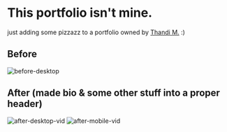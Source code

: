 # This portfolio isn't mine.
just adding some pizzazz to a portfolio owned by [Thandi M.](https://github.com/RealStr1ke) :)

## Before

![before-desktop](https://github.com/ZachLTech/FakeStr1ke.github.io/assets/109718204/218d29aa-7ec2-4e45-8a18-ae99a4d6f342)

## After (made bio & some other stuff into a proper header)

![after-desktop-vid](https://github.com/ZachLTech/FakeStr1ke.github.io/assets/109718204/6324b8a0-4b33-4abd-8f83-fdc9c9a70c67)
![after-mobile-vid](https://github.com/ZachLTech/FakeStr1ke.github.io/assets/109718204/11d8b10a-2a02-4f89-ad11-d3578b075cfd)

